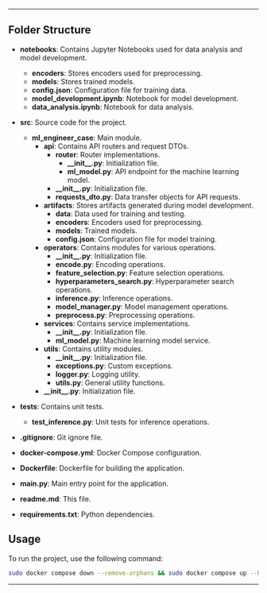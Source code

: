 
---

## Folder Structure

- **notebooks**: Contains Jupyter Notebooks used for data analysis and model development.
  - **encoders**: Stores encoders used for preprocessing.
  - **models**: Stores trained models.
  - **config.json**: Configuration file for training data.
  - **model_development.ipynb**: Notebook for model development.
  - **data_analysis.ipynb**: Notebook for data analysis.
  
- **src**: Source code for the project.
  - **ml_engineer_case**: Main module.
    - **api**: Contains API routers and request DTOs.
      - **router**: Router implementations.
        - **\_\_init\_\_.py**: Initialization file.
        - **ml_model.py**: API endpoint for the machine learning model.
      - **\_\_init\_\_.py**: Initialization file.
      - **requests_dto.py**: Data transfer objects for API requests.
    - **artifacts**: Stores artifacts generated during model development.
      - **data**: Data used for training and testing.
      - **encoders**: Encoders used for preprocessing.
      - **models**: Trained models.
      - **config.json**: Configuration file for model training.
    - **operators**: Contains modules for various operations.
      - **\_\_init\_\_.py**: Initialization file.
      - **encode.py**: Encoding operations.
      - **feature_selection.py**: Feature selection operations.
      - **hyperparameters_search.py**: Hyperparameter search operations.
      - **inference.py**: Inference operations.
      - **model_manager.py**: Model management operations.
      - **preprocess.py**: Preprocessing operations.
    - **services**: Contains service implementations.
      - **\_\_init\_\_.py**: Initialization file.
      - **ml_model.py**: Machine learning model service.
    - **utils**: Contains utility modules.
      - **\_\_init\_\_.py**: Initialization file.
      - **exceptions.py**: Custom exceptions.
      - **logger.py**: Logging utility.
      - **utils.py**: General utility functions.
    - **\_\_init\_\_.py**: Initialization file.

- **tests**: Contains unit tests.
  - **test_inference.py**: Unit tests for inference operations.

- **.gitignore**: Git ignore file.
- **docker-compose.yml**: Docker Compose configuration.
- **Dockerfile**: Dockerfile for building the application.
- **main.py**: Main entry point for the application.
- **readme.md**: This file.
- **requirements.txt**: Python dependencies.

## Usage

To run the project, use the following command:

```bash
sudo docker compose down --remove-orphans && sudo docker compose up --build
```

---

